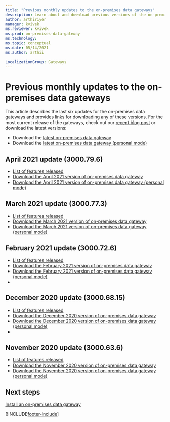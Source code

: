 ```yaml
---
title: "Previous monthly updates to the on-premises data gateways"
description: Learn about and download previous versions of the on-premises data gateways.
author: arthiriyer
manager: kvivek
ms.reviewer: kvivek
ms.prod: on-premises-data-gateway
ms.technology:
ms.topic: conceptual
ms.date: 05/14/2021
ms.author: arthii

LocalizationGroup: Gateways
---
```


# Previous monthly updates to the on-premises data gateways

This article describes the last six updates for the on-premises data gateways and provides links for downloading any of these versions. For the most current release of the gateways, check out our [recent blog post](https://go.microsoft.com/fwlink/?linkid=2132375&clcid=0x409) or download the latest versions:

- Download the [latest on-premises data gateway](https://download.microsoft.com/download/D/A/1/DA1FDDB8-6DA8-4F50-B4D0-18019591E182/GatewayInstall.exe)
- Download the [latest on-premises data gateway (personal mode)](https://download.microsoft.com/download/6/0/2/602A459E-E1A3-4FB9-B07F-FC2B60881900/On-premises%20data%20gateway%20(personal%20mode).exe)

## April 2021 update (3000.79.6)

- [List of features released](https://powerbi.microsoft.com/blog/on-premises-data-gateway-April-2021-update-is-now-available/)
- [Download the April 2021 version of on-premises data gateway](https://download.microsoft.com/download/D/A/1/DA1FDDB8-6DA8-4F50-B4D0-18019591E182/GatewayInstall-21-04.exe)
- [Download the April 2021 version of on-premises data gateway (personal mode)](https://download.microsoft.com/download/6/0/2/602A459E-E1A3-4FB9-B07F-FC2B60881900/On-premises%20data%20gateway%20(personal%20mode)-21-04.exe)

## March 2021 update (3000.77.3)

- [List of features released](https://powerbi.microsoft.com/blog/on-premises-data-gateway-march-2021-update-is-now-available/)
- [Download the March 2021 version of on-premises data gateway](https://download.microsoft.com/download/D/A/1/DA1FDDB8-6DA8-4F50-B4D0-18019591E182/GatewayInstall-21-03.exe)
- [Download the March 2021 version of on-premises data gateway (personal mode)](https://download.microsoft.com/download/6/0/2/602A459E-E1A3-4FB9-B07F-FC2B60881900/On-premises%20data%20gateway%20(personal%20mode)-21-03.exe)

## February 2021 update (3000.72.6)

- [List of features released](https://powerbi.microsoft.com/blog/on-premises-data-gateway-february-2021-update-is-now-available/)
- [Download the February 2021 version of on-premises data gateway](https://download.microsoft.com/download/D/A/1/DA1FDDB8-6DA8-4F50-B4D0-18019591E182/GatewayInstall-21-02.exe)
- [Download the February 2021 version of on-premises data gateway (personal mode)](https://download.microsoft.com/download/6/0/2/602A459E-E1A3-4FB9-B07F-FC2B60881900/On-premises%20data%20gateway%20(personal%20mode)-21-02.exe)
- 
## December 2020 update (3000.68.15)

- [List of features released](https://powerbi.microsoft.com/blog/on-premises-data-gateway-December-2020-update-is-now-available/)
- [Download the December 2020 version of on-premises data gateway](https://download.microsoft.com/download/D/A/1/DA1FDDB8-6DA8-4F50-B4D0-18019591E182/GatewayInstall-20-12.exe)
- [Download the December 2020 version of on-premises data gateway (personal mode)](https://download.microsoft.com/download/6/0/2/602A459E-E1A3-4FB9-B07F-FC2B60881900/On-premises%20data%20gateway%20(personal%20mode)-20-12.exe)
- 
## November 2020 update (3000.63.6)

- [List of features released](https://powerbi.microsoft.com/blog/on-premises-data-gateway-November-2020-update-is-now-available/)
- [Download the November 2020 version of on-premises data gateway](https://download.microsoft.com/download/D/A/1/DA1FDDB8-6DA8-4F50-B4D0-18019591E182/GatewayInstall-20-11.exe)
- [Download the November 2020 version of on-premises data gateway (personal mode)](https://download.microsoft.com/download/6/0/2/602A459E-E1A3-4FB9-B07F-FC2B60881900/On-premises%20data%20gateway%20(personal%20mode)-20-11.exe)

## Next steps

[Install an on-premises data gateway](service-gateway-install.md)


[!INCLUDE[footer-include](../includes/footer-banner.md)]
